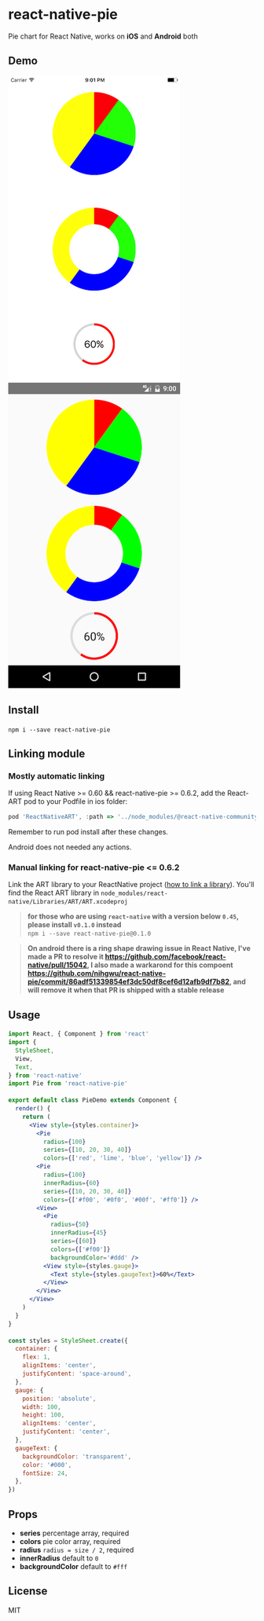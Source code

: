 # react-native-pie

Pie chart for React Native, works on **iOS** and **Android** both

## Demo

![iOS](demo/ios.png)
![Android](demo/android.png)

## Install

`npm i --save react-native-pie`  

## Linking module

### Mostly automatic linking

If using React Native >= 0.60 && react-native-pie >= 0.6.2, add the React-ART pod to your Podfile in ios folder:

```js
pod 'ReactNativeART', :path => '../node_modules/@react-native-community/art'
```

Remember to run pod install after these changes.

Android does not needed any actions.

### Manual linking for react-native-pie <= 0.6.2
Link the ART library to your ReactNative project ([how to link a library](https://facebook.github.io/react-native/docs/linking-libraries-ios.html#content)). You'll find the React ART library in `node_modules/react-native/Libraries/ART/ART.xcodeproj`


> **for those who are using `react-native` with a version below `0.45`, please install `v0.1.0` instead**   
> `npm i --save react-native-pie@0.1.0`

> **On android there is a ring shape drawing issue in React Native, I've made a PR to resolve it https://github.com/facebook/react-native/pull/15042, I also made a warkarond for this compoent https://github.com/nihgwu/react-native-pie/commit/86adf51339854ef3dc50df8cef6d12afb9df7b82, and will remove it when that PR is shipped with a stable release**

## Usage

```jsx
import React, { Component } from 'react'
import {
  StyleSheet,
  View,
  Text,
} from 'react-native'
import Pie from 'react-native-pie'

export default class PieDemo extends Component {
  render() {
    return (
      <View style={styles.container}>
        <Pie
          radius={100}
          series={[10, 20, 30, 40]}
          colors={['red', 'lime', 'blue', 'yellow']} />
        <Pie
          radius={100}
          innerRadius={60}
          series={[10, 20, 30, 40]}
          colors={['#f00', '#0f0', '#00f', '#ff0']} />
        <View>
          <Pie
            radius={50}
            innerRadius={45}
            series={[60]}
            colors={['#f00']}
            backgroundColor='#ddd' />
          <View style={styles.gauge}>
            <Text style={styles.gaugeText}>60%</Text>
          </View>
        </View>
      </View>
    )
  }
}

const styles = StyleSheet.create({
  container: {
    flex: 1,
    alignItems: 'center',
    justifyContent: 'space-around',
  },
  gauge: {
    position: 'absolute',
    width: 100,
    height: 100,
    alignItems: 'center',
    justifyContent: 'center',
  },
  gaugeText: {
    backgroundColor: 'transparent',
    color: '#000',
    fontSize: 24,
  },
})
```

## Props

* **series** percentage array, required
* **colors** pie color array, required
* **radius** `radius = size / 2`, required
* **innerRadius** default to `0`
* **backgroundColor** default to `#fff`

## License

MIT
